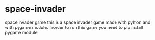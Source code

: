 # space-invader
space invader game
this is a space invader game made with pyhton and with pygame module.
Inorder to run this game you need to pip install pygame module
